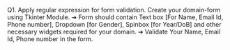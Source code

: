 Q1. Apply regular expression for form validation. Create your domain-form using Tkinter
Module.
➔ Form should contain Text box [For Name, Email Id, Phone number], Dropdown [for
Gender], Spinbox [for Year/DoB] and other necessary widgets required for your
domain.
➔ Validate Your Name, Email Id, Phone number in the form.
